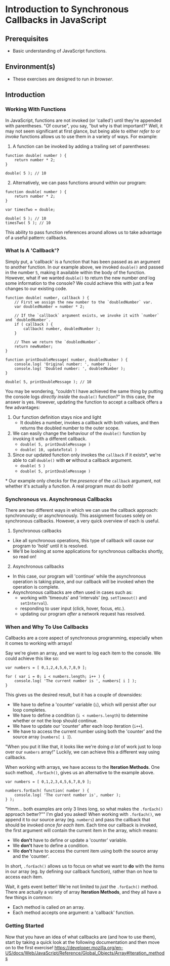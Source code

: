# Introduction to Synchronous Callbacks in JavaScript

## Prerequisites
- Basic understanding of JavaScript functions.

## Environment(s)
- These exercises are designed to run *in browser*.

## Introduction
### Working With Functions
In JavaScript, functions are not invoked (or 'called') until they're appended with parentheses. "Of course", you say, "but why is that important?" Well, it may not seem significant at first glance, but being able to either *refer to* or *invoke* functions allows us to use them in a variety of ways. For example:

1. A function can be invoked by adding a trailing set of parentheses:

```
function double( number ) {
    return number * 2;
}

double( 5 ); // 10
```

2. Alternatively, we can pass functions around within our program:

```
function double( number ) {
    return number * 2;
}

var timesTwo = double;

double( 5 ); // 10
timesTwo( 5 ); // 10
```

This ability to pass function references around allows us to take advantage of a useful pattern: callbacks.

### What Is A 'Callback'?
Simply put, a 'callback' is a function that has been passed as an argument to another function. In our example above, we invoked `double()` and passed in the number `5`, making it available within the body of the function. However, what if we wanted `double()` to return the new number *and* log some information to the console? We could achieve this with just a few changes to our existing code.

```
function double( number, callback ) {
    // First we assign the new number to the `doubledNumber` var.
    var doubledNumber = number * 2;

    // If the `callback` argument exists, we invoke it with `number` and `doubledNumber`.
    if ( callback ) {
        callback( number, doubledNumber );
    }

    // Then we return the `doubledNumber`.
    return newNumber;
}

function printDoubleMessage( number, doubledNumber ) {
    console.log( 'Original number: ', number );
    console.log( 'Doubled number: ', doubledNumber );
}

double( 5, printDoubleMessage ); // 10
```

You may be wondering, "couldn't I have achieved the same thing by putting the console logs *directly inside* the `double()` function?" In this case, the answer is yes. However, updating the function to accept a callback offers a few advantages:
1. Our function definition stays nice and light
    - It doubles a number, invokes a callback with both values, and then returns the doubled number to the outer scope.
2. We can easily change the behaviour of the `double()` function by invoking it with a different callback.
    - `double( 5, printDoubleMessage )`
    - `double( 10, updateTotal )`
3. Since our updated function only invokes the `callback` if it exists*, we're able to call `double()` with **or** without a callback argument.
    - `double( 5 )`
    - `double( 5, printDoubleMessage )`

\* Our example only checks for the *presence* of the `callback` argument, not whether it's actually a function. A real program must do both!

### Synchronous vs. Asynchronous Callbacks
There are two different ways in which we can use the callback approach: synchronously; or asynchronously. This assignment focuses solely on synchronous callbacks. However, a very quick overview of each is useful.
1. Synchronous callbacks
- Like all synchronous operations, this type of callback will cause our program to 'hold' until it is resolved.
- We'll be looking at some applications for synchronous callbacks shortly, so read on!
2. Asynchronous callbacks
- In this case, our program will 'continue' while the asynchronous operation is taking place, and our callback will be invoked when the operation is complete.
- Asynchronous callbacks are often used in cases such as:
    - working with 'timeouts' and 'intervals' (eg. `setTimeout()` and `setInterval`).
    - responding to user input (click, hover, focus, etc.).
    - updating our program *after* a network request has resolved.

### When and Why To Use Callbacks
Callbacks are a core aspect of synchronous programming, especially when it comes to working with arrays!

Say we're given an array, and we want to log each item to the console. We could achieve this like so:

```
var numbers = [ 0,1,2,4,5,6,7,8,9 ];

for ( var i = 0; i < numbers.length; i++ ) {
    console.log( 'The current number is ', numbers[ i ] );
}
```

This gives us the desired result, but it has a couple of downsides:
- We have to define a 'counter' variable (`i`), which will persist after our loop completes.
- We have to define a condition (`i < numbers.length`) to determine whether or not the loop should continue.
- We have to update our 'counter' after each loop iteration (`i++`).
- We have to access the current number using both the 'counter' and the source array (`numbers[ i ]`).

"When you put it like that, it looks like we're doing *a lot* of work just to loop over our `numbers` array!" Luckily, we can achieve this a different way using callbacks.

When working with arrays, we have access to the **Iteration Methods**. One such method, `.forEach()`, gives us an alternative to the example above.

```
var numbers = [ 0,1,2,3,4,5,6,7,8,9 ];

numbers.forEach( function( number ) {
    console.log( 'The current number is', number );
} );
```

"Hmm... both examples are only 3 lines long, so what makes the `.forEach()` approach better?"" I'm glad you asked! When working with `.forEach()`, we append it to our source array (eg. `numbers`) and pass the callback that should be invoked once *for each* item. Each time our callback is invoked, the first argument will contain the current item in the array, which means:
- We **don't** have to define or update a 'counter' variable.
- We **don't** have to define a condition.
- We **don't** have to access the current item using both the source array and the 'counter'.

In short, `.forEach()` allows us to focus on what we want to **do** with the items in our array (eg. by defining our callback function), rather than on how to access each item.

Wait, it gets event better! We're not limited to *just* the `.forEach()` method. There are actually a variety of array **Iteration Methods**, and they all have a few things in common:
- Each method is called *on* an array.
- Each method accepts one argument: a 'callback' function.

### Getting Started
Now that you have an idea of what callbacks are (and how to use them), start by taking a quick look at the following documentation and then move on to the first exercise!
https://developer.mozilla.org/en-US/docs/Web/JavaScript/Reference/Global_Objects/Array#Iteration_methods
